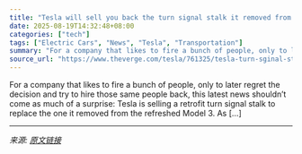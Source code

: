 ```yaml
---
title: "Tesla will sell you back the turn signal stalk it removed from the Model 3"
date: 2025-08-19T14:32:48+08:00
categories: ["tech"]
tags: ["Electric Cars", "News", "Tesla", "Transportation"]
summary: "For a company that likes to fire a bunch of people, only to later regret the decision and try to hire those same people back, this latest news shouldn’t come as much of a surprise: Tesla is selling a "
source_url: "https://www.theverge.com/tesla/761325/tesla-turn-sginal-stalk-model-3-retrofit-price-china"
---
```


For a company that likes to fire a bunch of people, only to later regret the decision and try to hire those same people back, this latest news shouldn’t come as much of a surprise: Tesla is selling a retrofit turn signal stalk to replace the one it removed from the refreshed Model 3. As [&#8230;]

---

*来源: [原文链接](https://www.theverge.com/tesla/761325/tesla-turn-sginal-stalk-model-3-retrofit-price-china)*
